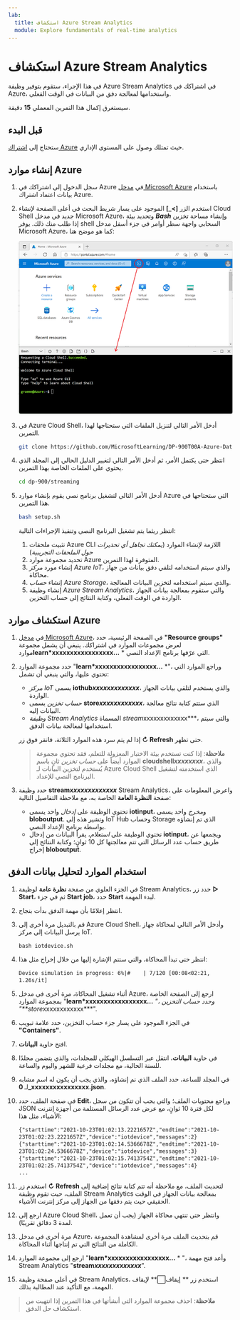 ```yaml
---
lab:
  title: استكشاف Azure Stream Analytics
  module: Explore fundamentals of real-time analytics
---
```


# <a name="explore-azure-stream-analytics"></a>استكشاف Azure Stream Analytics

في هذا الإجراء، ستقوم بتوفير وظيفة Azure Stream Analytics في اشتراكك في Azure، واستخدامها لمعالجة دفق من البيانات في الوقت الفعلي.

سيستغرق إكمال هذا التمرين المعملي **15** دقيقة.

## <a name="before-you-start"></a>قبل البدء

ستحتاج إلى [اشتراك Azure](https://azure.microsoft.com/free) حيث تمتلك وصول على المستوى الإداري.

## <a name="create-azure-resources"></a>إنشاء موارد Azure

1. سجل الدخول إلى اشتراكك في Azure في [مدخل Microsoft Azure](https://portal.azure.com) باستخدام بيانات اعتماد اشتراك Azure.

1. استخدم الزر **[\>_]** الموجود على يسار شريط البحث في أعلى الصفحة لإنشاء Cloud Shell جديد في مدخل Microsoft Azure، وتحديد بيئة ***Bash*** وإنشاء مساحة تخزين إذا طلب منك ذلك. يوفر shell السحابي واجهة سطر أوامر في جزء أسفل مدخل Microsoft Azure، كما هو موضح هنا:

    ![مدخل Microsoft Azure مع جزء shell سحابي](./images/cloud-shell.png)

1. في Azure Cloud Shell، أدخل الأمر التالي لتنزيل الملفات التي ستحتاجها لهذا التمرين.

    ```bash
    git clone https://github.com/MicrosoftLearning/DP-900T00A-Azure-Data-Fundamentals dp-900
    ```

1. انتظر حتى يكتمل الأمر، ثم أدخل الأمر التالي لتغيير الدليل الحالي إلى المجلد الذي يحتوي على الملفات الخاصة بهذا التمرين.

    ```bash
    cd dp-900/streaming
    ```

1. أدخل الأمر التالي لتشغيل برنامج نصي يقوم بإنشاء موارد Azure التي ستحتاجها في هذا التمرين.

    ```bash
    bash setup.sh
    ```

    انتظر ريثما يتم تشغيل البرنامج النصي وتنفيذ الإجراءات التالية:

    1. تثبيت ملحقات Azure CLI اللازمة لإنشاء الموارد (*يمكنك تجاهل أي تحذيرات حول الملحقات التجريبية*)
    1. تحديد مجموعة موارد Azure المتوفرة لهذا التمرين.
    1. إنشاء مورد *مركز Azure IoT*، والذي سيتم استخدامه لتلقي دفق بيانات من جهاز محاكاة.
    1. إنشاء *حساب Azure Storage*، والذي سيتم استخدامه لتخزين البيانات المعالجة.
    1. إنشاء وظيفة *Azure Stream Analytics*، والتي ستقوم بمعالجة بيانات الجهاز الواردة في الوقت الفعلي، وكتابة النتائج إلى حساب التخزين.

## <a name="explore-the-azure-resources"></a>استكشاف موارد Azure

1. في [مدخل Microsoft Azure](https://portal.azure.com?azure-portal=true)، في الصفحة الرئيسية، حدد **"Resource groups"** لعرض مجموعات الموارد في اشتراكك. ينبغي أن يشمل مجموعة موارد**learn*xxxxxxxxxxxxxxxxx...** * التي عرّفها برنامج الإعداد النصي.
2. حدد مجموعة الموارد "**learn*xxxxxxxxxxxxxxxxx...** *"، وراجع الموارد التي تحتوي عليها، والتي ينبغي أن تشمل:
    - *مركز IoT* يسمى **iothub*xxxxxxxxxxxxx***، والذي يستخدم لتلقي بيانات الجهاز الواردة.
    - *حساب تخزين* يسمى **store*xxxxxxxxxxxx***، الذي ستتم كتابة نتائج معالجة البيانات إليه.
    - *وظيفة Stream Analytics* المسماة *stream*xxxxxxxxxxxxx***، والتي سيتم استخدامها لمعالجة بيانات الدفق.

    إذا لم يتم سرد هذه الموارد الثلاثة، فانقر فوق زر **&#8635; Refresh** حتى تظهر.

    > **ملاحظة**: إذا كنت تستخدم بيئة الاختبار المعزولة للتعلم، فقد تحتوي مجموعة الموارد أيضاً على *حساب تخزين* ثانٍ باسم **cloudshell*xxxxxxxx***، والذي يُستخدم لتخزين البيانات لـ Azure Cloud Shell الذي استخدمته لتشغيل البرنامج النصي للإعداد.

3. حدد وظيفة **stream*xxxxxxxxxxxxx*** Stream Analytics، واعرض المعلومات على صفحة **النظرة العامة** الخاصة به، مع ملاحظة التفاصيل التالية:
    - تحتوي الوظيفة على *إدخال* واحد يسمى **iotinput**، و*مخرج* واحد يسمى **bloboutput**. وتشير هذه إلى IoT Hub وحساب Storage الذي تم إنشاؤه بواسطة برنامج الإعداد النصي.
    - تحتوي الوظيفة على *استعلام*، يقرأ البيانات من إدخال **iotinput**، ويجمعها عن طريق حساب عدد الرسائل التي تتم معالجتها كل 10 ثوانٍ؛ وكتابة النتائج إلى إخراج **bloboutput**.

## <a name="use-the-resources-to-analyze-streaming-data"></a>استخدام الموارد لتحليل بيانات الدفق

1. في الجزء العلوي من صفحة **نظرة عامة** لوظيفة Stream Analytics، حدد زر **&#9655; Start**، ثم في جزء **Start job**، حدد **Start** لبدء المهمة.
2. انتظر إعلامًا بأن مهمة الدفق بدأت بنجاح.
3. قم بالتبديل مرة أخرى إلى Azure Cloud Shell، وأدخل الأمر التالي لمحاكاة جهاز يرسل البيانات إلى مركز IoT.

    ```
    bash iotdevice.sh
    ```

4. انتظر حتى تبدأ المحاكاة، والتي ستتم الإشارة إليها من خلال إخراج مثل هذا:

    ```
    Device simulation in progress: 6%|#    | 7/120 [00:08<02:21, 1.26s/it]
    ```

5. أثناء تشغيل المحاكاة، مرة أخرى في مدخل Azure، ارجع إلى الصفحة الخاصة بمجموعة الموارد "**learn*xxxxxxxxxxxxxxxxx...** *"، وحدد حساب التخزين "**store*xxxxxxxxxxxx***".
6. في الجزء الموجود على يسار جزء حساب التخزين، حدد علامة تبويب **"Containers"**.
7. افتح حاوية **البيانات**.
8. في حاوية **البيانات**، انتقل عبر التسلسل الهيكلي للمجلدات، والذي يتضمن مجلدًا للسنة الحالية، مع مجلدات فرعية للشهر واليوم والساعة.
9. في المجلد للساعة، حدد الملف الذي تم إنشاؤه، والذي يجب أن يكون له اسم مشابه لـ **0_xxxxxxxxxxxxxxxx.json**.
10. في صفحة الملف، حدد **Edit**، وراجع محتويات الملف؛ والتي يجب أن تتكون من سجل JSON لكل فترة 10 ثوانٍ، مع عرض عدد الرسائل المستلمة من أجهزة إنترنت الأشياء، مثل هذا:

    ```
    {"starttime":"2021-10-23T01:02:13.2221657Z","endtime":"2021-10-23T01:02:23.2221657Z","device":"iotdevice","messages":2}
    {"starttime":"2021-10-23T01:02:14.5366678Z","endtime":"2021-10-23T01:02:24.5366678Z","device":"iotdevice","messages":3}
    {"starttime":"2021-10-23T01:02:15.7413754Z","endtime":"2021-10-23T01:02:25.7413754Z","device":"iotdevice","messages":4}
    ...
    ```

11. استخدم زر **&#8635; Refresh** لتحديث الملف، مع ملاحظة أنه تتم كتابة نتائج إضافية إلى الملف، حيث تقوم وظيفة Stream Analytics بمعالجة بيانات الجهاز في الوقت الحقيقي حيث يتم دفقها من الجهاز إلى مركز إنترنت الأشياء.
12. ارجع إلى Azure Cloud Shell، وانتظر حتى تنتهي محاكاة الجهاز (يجب أن تعمل لمدة 3 دقائق تقريبًا).
13. مرة أخرى في مدخل Azure، قم بتحديث الملف مرة أخرى لمشاهدة المجموعة الكاملة من النتائج التي تم إنتاجها أثناء المحاكاة.
14. ارجع إلى مجموعة الموارد "**learn*xxxxxxxxxxxxxxxxx...** * "، وأعد فتح مهمة Stream Analytics "**stream*xxxxxxxxxxxxx***".
15. في أعلى صفحة وظيفة Stream Analytics، استخدم زر ** إيقاف&#11036;** لإيقاف المهمة، مع التأكيد عند المطالبة بذلك.

> **ملاحظة**: احذف مجموعة الموارد التي أنشأتها في هذا التمرين إذا انتهيت من استكشاف حل الدفق.
